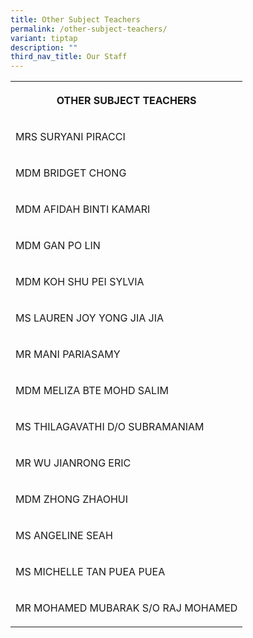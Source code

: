 ```yaml
---
title: Other Subject Teachers
permalink: /other-subject-teachers/
variant: tiptap
description: ""
third_nav_title: Our Staff
---
```

<table style="minWidth: 25px">
<colgroup>
<col>
</colgroup>
<tbody>
<tr>
<th rowspan="1" colspan="1">
<p>OTHER SUBJECT TEACHERS</p>
</th>
</tr>
<tr>
<td rowspan="1" colspan="1">
<p>MRS SURYANI PIRACCI</p>
</td>
</tr>
<tr>
<td rowspan="1" colspan="1">
<p>MDM BRIDGET CHONG</p>
</td>
</tr>
<tr>
<td rowspan="1" colspan="1">
<p>MDM AFIDAH BINTI KAMARI</p>
</td>
</tr>
<tr>
<td rowspan="1" colspan="1">
<p>MDM GAN PO LIN</p>
</td>
</tr>
<tr>
<td rowspan="1" colspan="1">
<p>MDM KOH SHU PEI SYLVIA</p>
</td>
</tr>
<tr>
<td rowspan="1" colspan="1">
<p>MS LAUREN JOY YONG JIA JIA</p>
</td>
</tr>
<tr>
<td rowspan="1" colspan="1">
<p>MR MANI PARIASAMY</p>
</td>
</tr>
<tr>
<td rowspan="1" colspan="1">
<p>MDM MELIZA BTE MOHD SALIM</p>
</td>
</tr>
<tr>
<td rowspan="1" colspan="1">
<p>MS THILAGAVATHI D/O SUBRAMANIAM</p>
</td>
</tr>
<tr>
<td rowspan="1" colspan="1">
<p>MR WU JIANRONG ERIC</p>
</td>
</tr>
<tr>
<td rowspan="1" colspan="1">
<p>MDM ZHONG ZHAOHUI</p>
</td>
</tr>
<tr>
<td rowspan="1" colspan="1">
<p>MS ANGELINE SEAH</p>
</td>
</tr>
<tr>
<td rowspan="1" colspan="1">
<p>MS MICHELLE TAN PUEA PUEA</p>
</td>
</tr>
<tr>
<td rowspan="1" colspan="1">
<p>MR MOHAMED MUBARAK S/O RAJ MOHAMED</p>
</td>
</tr>
</tbody>
</table>
<p></p>